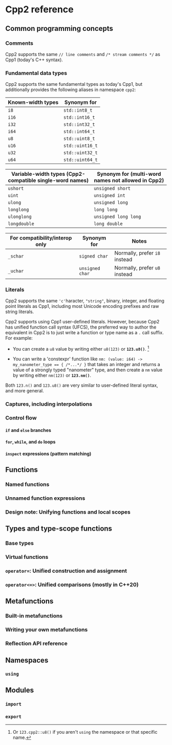 
# Cpp2 reference


## Common programming concepts

### Comments

Cpp2 supports the same `// line comments` and `/* stream comments */` as Cpp1 (today's C++ syntax).

### Fundamental data types

Cpp2 supports the same fundamental types as today's Cpp1, but additionally provides the following aliases in namespace `cpp2`:

| Known-width types | Synonym for |
|---|---|
| `i8`        | `std::int8_t`        |
| `i16`       | `std::int16_t`       |
| `i32`       | `std::int32_t`       |
| `i64`       | `std::int64_t`       |
| `u8`        | `std::uint8_t`       |
| `u16`       | `std::uint16_t`      |
| `u32`       | `std::uint32_t`      |
| `u64`       | `std::uint64_t`      |


| Variable-width types (Cpp2-compatible single-word names) | Synonym for (multi-word names not allowed in Cpp2) |
|---|---|
| `ushort`      | `unsigned short`       |
| `uint`        | `unsigned int`         |
| `ulong`       | `unsigned long`        |
| `longlong`    | `long long`            |
| `ulonglong`   | `unsigned long long`   |
| `longdouble`  | `long double`          |

| For compatibility/interop only | Synonym for | Notes |
|---|---|---|
| `_schar`     | `signed char`   | Normally, prefer `i8` instead |
| `_uchar`     | `unsigned char` | Normally, prefer `u8` instead |

### Literals

Cpp2 supports the same `'c'`haracter, `"string"`, binary, integer, and floating point literals as Cpp1, including most Unicode encoding prefixes and raw string literals.

Cpp2 supports using Cpp1 user-defined literals. However, because Cpp2 has unified function call syntax (UFCS), the preferred way to author the equivalent in Cpp2 is to just write a function or type name as a `.` call suffix. For example:

- You can create a `u8` value by writing either `u8(123)` or **`123.u8()`**. [^u8using]

- You can write a 'constexpr' function like `nm: (value: i64) -> my_nanometer_type == { /*...*/ }` that takes an integer and returns a value of a strongly typed "nanometer" type, and then create a `nm` value by writing either `nm(123)` or **`123.nm()`**.

Both `123.n()` and `123.u8()` are very similar to user-defined literal syntax, and more general.


### Captures, including interpolations


### Control flow

#### `if` and `else` branches

#### `for`, `while`, and `do` loops

#### `inspect` expressions (pattern matching)


## Functions

### Named functions

### Unnamed function expressions

### Design note: Unifying functions and local scopes


## Types and type-scope functions

### Base types

### Virtual functions

### `operator=`: Unified construction and assignment

### `operator<=>`: Unified comparisons (mostly in C++20)


## Metafunctions

### Built-in metafunctions

### Writing your own metafunctions

### Reflection API reference


## Namespaces

### `using`


## Modules

### `import`

### `export`



[^u8using]: Or `123.cpp2::u8()` if you aren't `using` the namespace or that specific name.
